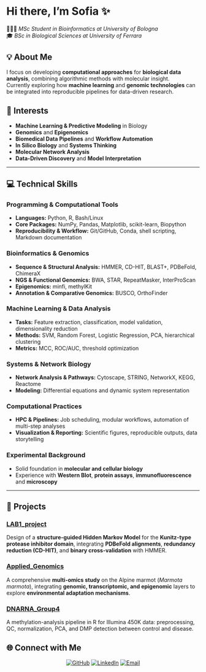 # Hi there, I’m **Sofia** ✨

👩🏻‍💻 *MSc Student in Bioinformatics at University of Bologna*  
🎓 *BSc in Biological Sciences at University of Ferrara*  

## 💡 About Me  

I focus on developing **computational approaches** for **biological data analysis**, combining algorithmic methods with molecular insight.  
Currently exploring how **machine learning** and **genomic technologies** can be integrated into reproducible pipelines for data-driven research.  

## 🧬 Interests  

- **Machine Learning & Predictive Modeling** in Biology  
- **Genomics** and **Epigenomics**  
- **Biomedical Data Pipelines** and **Workflow Automation**  
- **In Silico Biology** and **Systems Thinking**  
- **Molecular Network Analysis**  
- **Data-Driven Discovery** and **Model Interpretation**

---
 
## 💻 Technical Skills  

### Programming & Computational Tools  
- **Languages:** Python, R, Bash/Linux  
- **Core Packages:** NumPy, Pandas, Matplotlib, scikit-learn, Biopython  
- **Reproducibility & Workflow:** Git/GitHub, Conda, shell scripting, Markdown documentation  

### Bioinformatics & Genomics  
- **Sequence & Structural Analysis:** HMMER, CD-HIT, BLAST+, PDBeFold, ChimeraX  
- **NGS & Functional Genomics:** BWA, STAR, RepeatMasker, InterProScan  
- **Epigenomics:** minfi, methylKit  
- **Annotation & Comparative Genomics:** BUSCO, OrthoFinder  

### Machine Learning & Data Analysis  
- **Tasks:** Feature extraction, classification, model validation, dimensionality reduction  
- **Methods:** SVM, Random Forest, Logistic Regression, PCA, hierarchical clustering  
- **Metrics:** MCC, ROC/AUC, threshold optimization  

### Systems & Network Biology  
- **Network Analysis & Pathways:** Cytoscape, STRING, NetworkX, KEGG, Reactome  
- **Modeling:** Differential equations and dynamic system representation  

### Computational Practices  
- **HPC & Pipelines:** Job scheduling, modular workflows, automation of multi-step analyses  
- **Visualization & Reporting:** Scientific figures, reproducible outputs, data storytelling  

### Experimental Background  
- Solid foundation in **molecular and cellular biology**  
- Experience with **Western Blot**, **protein assays**, **immunofluorescence** and **microscopy**

---

## 📂 Projects  

### [LAB1_project](https://github.com/sofianatale/LAB1_project)
Design of a **structure-guided Hidden Markov Model** for the **Kunitz-type protease inhibitor domain**, integrating **PDBeFold alignments**, **redundancy reduction (CD-HIT)**, and **binary cross-validation** with HMMER.

### [Applied_Genomics](https://github.com/sofianatale/Applied_Genomics)
A comprehensive **multi-omics study** on the Alpine marmot (*Marmota marmota*), integrating **genomic, transcriptomic, and epigenomic** layers to explore **environmental adaptation mechanisms**.

### [DNARNA_Group4](https://github.com/sofianatale/DNARNA_Group4)
A methylation-analysis pipeline in R for Illumina 450K data: preprocessing, QC, normalization, PCA, and DMP detection between control and disease.

## 🌐 Connect with Me  

<div align="center">

[![GitHub](https://img.shields.io/badge/GitHub-181717?logo=github&logoColor=white)](https://github.com/sofianatale)
[![LinkedIn](https://img.shields.io/badge/LinkedIn-0A66C2?logo=linkedin&logoColor=white)](https://www.linkedin.com/in/sofia-natale-082579347)
[![Email](https://img.shields.io/badge/Email-sofianatale06%40gmail.com-8A2BE2?logo=gmail&logoColor=white)](mailto:sofianatale06@gmail.com)

</div>
